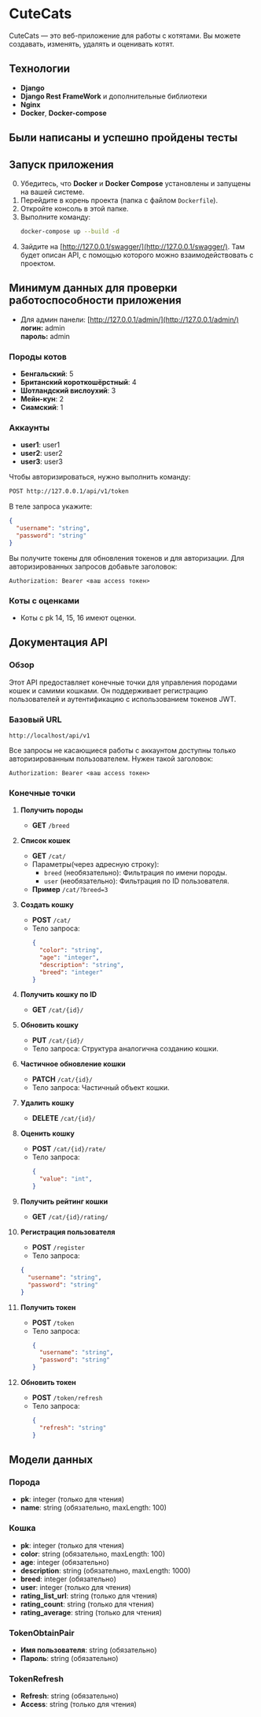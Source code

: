 # CuteCats

CuteCats — это веб-приложение для работы с котятами. Вы можете создавать, изменять, удалять и оценивать котят.

## Технологии
- **Django**
- **Django Rest FrameWork** и дополнительные библиотеки
- **Nginx**
- **Docker**, **Docker-compose**

## Были написаны и успешно пройдены тесты

## Запуск приложения
0. Убедитесь, что **Docker** и **Docker Compose** установлены и запущены на вашей системе.
1. Перейдите в корень проекта (папка с файлом `Dockerfile`).
2. Откройте консоль в этой папке.
3. Выполните команду:
   ```bash
   docker-compose up --build -d
   ```
4. Зайдите на [http://127.0.0.1/swagger/](http://127.0.0.1/swagger/). Там будет описан API, с помощью которого можно взаимодействовать с проектом.

## Минимум данных для проверки работоспособности приложения
- Для админ панели: [http://127.0.0.1/admin/](http://127.0.0.1/admin/)  
  **логин:** admin  
  **пароль:** admin

### Породы котов
- **Бенгальский**: 5
- **Британский короткошёрстный**: 4
- **Шотландский вислоухий**: 3
- **Мейн-кун**: 2
- **Сиамский**: 1

### Аккаунты
- **user1**: user1
- **user2**: user2
- **user3**: user3

Чтобы авторизироваться, нужно выполнить команду:
```bash
POST http://127.0.0.1/api/v1/token
```
В теле запроса укажите:
```json
{
  "username": "string",
  "password": "string"
}
```
Вы получите токены для обновления токенов и для авторизации. Для авторизированных запросов добавьте заголовок:
```
Authorization: Bearer <ваш access токен>
```

### Коты с оценками
- Коты с pk 14, 15, 16 имеют оценки.

## Документация API

### Обзор
Этот API предоставляет конечные точки для управления породами кошек и самими кошками. Он поддерживает регистрацию пользователей и аутентификацию с использованием токенов JWT.

### Базовый URL
```
http://localhost/api/v1
```

Все запросы не касающиеся работы с аккаунтом доступны только авторизированным пользователем. 
Нужен такой заголовок:
```
Authorization: Bearer <ваш access токен>
```

### Конечные точки
1. **Получить породы**
   - **GET** `/breed`

2. **Список кошек**
   - **GET** `/cat/`
   - Параметры(через адресную строку):
     - `breed` (необязательно): Фильтрация по имени породы.
     - `user` (необязательно): Фильтрация по ID пользователя.
   - **Пример** `/cat/?breed=3`

3. **Создать кошку**
   - **POST** `/cat/`
   - Тело запроса:
     ```json
     {
       "color": "string",
       "age": "integer",
       "description": "string",
       "breed": "integer"
     }
     ```

4. **Получить кошку по ID**
   - **GET** `/cat/{id}/`

5. **Обновить кошку**
   - **PUT** `/cat/{id}/`
   - Тело запроса: Структура аналогична созданию кошки.

6. **Частичное обновление кошки**
   - **PATCH** `/cat/{id}/`
   - Тело запроса: Частичный объект кошки.

7. **Удалить кошку**
   - **DELETE** `/cat/{id}/`

8. **Оценить кошку**
   - **POST** `/cat/{id}/rate/`
   - Тело запроса:
     ```json
     {
       "value": "int",
     }
     ```
9. **Получить рейтинг кошки**
   - **GET** `/cat/{id}/rating/`

10. **Регистрация пользователя**
    - **POST** `/register`
    - Тело запроса:
     ```json
     {
       "username": "string",
       "password": "string"
     }
     ```

11. **Получить токен**
    - **POST** `/token`
    - Тело запроса:
      ```json
      {
        "username": "string",
        "password": "string"
      }
      ```

12. **Обновить токен**
    - **POST** `/token/refresh`
    - Тело запроса:
      ```json
      {
        "refresh": "string"
      }
      ```

## Модели данных

### Порода
- **pk**: integer (только для чтения)
- **name**: string (обязательно, maxLength: 100)

### Кошка
- **pk**: integer (только для чтения)
- **color**: string (обязательно, maxLength: 100)
- **age**: integer (обязательно)
- **description**: string (обязательно, maxLength: 1000)
- **breed**: integer (обязательно)
- **user**: integer (только для чтения)
- **rating_list_url**: string (только для чтения)
- **rating_count**: string (только для чтения)
- **rating_average**: string (только для чтения)

### TokenObtainPair
- **Имя пользователя**: string (обязательно)
- **Пароль**: string (обязательно)

### TokenRefresh
- **Refresh**: string (обязательно)
- **Access**: string (только для чтения)
